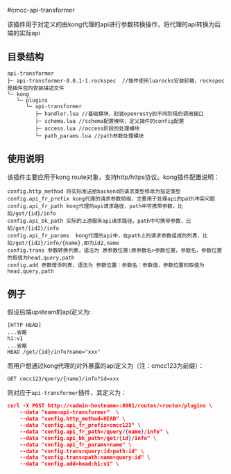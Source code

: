 #cmcc-api-transformer

该插件用于对定义的由kong代理的api进行参数转换操作，将代理的api转换为后端的实际api

## 目录结构

```
api-transformer
├─ api-transformer-0.0.1-1.rockspec  //插件使用luarocks安装卸载，rockspec是插件包的安装描述文件
└─ kong
   └─ plugins
      └─ api-transformer
         ├─ handler.lua //基础模块，封装openresty的不同阶段的调用接口
         ├─ schema.lua //schema配置模块，定义插件的config配置
         ├─ access.lua //access阶段的处理模块
         └─ path_params.lua //path参数处理模块
```

## 使用说明

该插件主要应用于kong route对象，支持http/https协议。kong插件配置说明：

```
config.http_method 将实际发送给backend的请求类型修改为指定类型
config.api_fr_prefix kong代理的请求参数前缀，主要用于处理api的path冲突问题
config.api_fr_path kong代理的api请求路径，path中可携带参数，比如/get/{id}/info
config.api_bk_path 实际的上游服务api请求路径，path中可携带参数，比如/get/{id2}/info
config.api_fr_params  kong代理的api中，在path上的请求参数组成的列表，比如/get/{id2}/info/{name},即为id2,name
config.trans 参数转换列表，语法为 原参数位置:原参数名>参数位置，参数名，参数位置的取值为head,query,path
config.add 参数增添列表，语法为 参数位置：参数名：参数值，参数位置的取值为head,query,path
```

## 例子

假设后端upsteam的api定义为:
```
[HTTP HEAD]
...省略
h1:v1
...省略
HEAD /get/{id}/info?name="xxx"
```
而用户想通过kong代理的对外暴露的api定义为（注：cmcc123为前缀）：
```
GET cmcc123/query/{name}/info?id=xxx
```

则对应于`api-transformer`插件，其定义为：
```json
curl -X POST http://<admin-hostname>:8001/routes/<route>/plugins \
    --data "name=api-transformer"  \
    --data "config.http_method=HEAD" \
    --data "config.api_fr_prefix=cmcc123" \
    --data "config.api_fr_path=/query/{name}/info" \
    --data "config.api_bk_path=/get/{id}/info" \
    --data "config.api_fr_params=name" \
    --data "config.trans=query:id>path:id" \
    --data "config.trans=path:name>query:id" \
    --data "config.add=head:h1:v1" \
```



